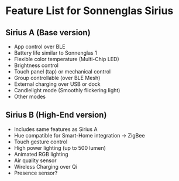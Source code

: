 # Feature List for Sonnenglas Sirius

## Sirius A (Base version)

- App control over BLE
- Battery life similar to Sonnenglas 1
- Flexible color temperature (Multi-Chip LED)
- Brightness control
- Touch panel (tap) or mechanical control
- Group controllable (over BLE Mesh)
- External charging over USB or dock
- Candlelight mode (Smoothly flickering light)
- Other modes

## Sirius B (High-End version)
 - Includes same features as Sirius A
 - Hue compatible for Smart-Home integration -> ZigBee
 - Touch gesture control
 - High power lighting (up to 500 lumen)
 - Animated RGB lighting
 - Air quality sensor
 - Wireless Charging over Qi
 - Presence sensor?